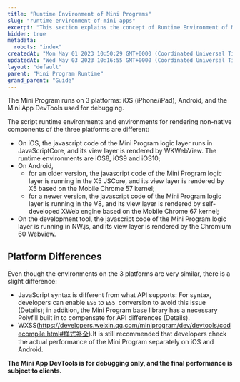 ```yaml
---
title: "Runtime Environment of Mini Programs"
slug: "runtime-environment-of-mini-apps"
excerpt: "This section explains the concept of Runtime Environment of Mini Programs."
hidden: true
metadata: 
  robots: "index"
createdAt: "Mon May 01 2023 10:50:29 GMT+0000 (Coordinated Universal Time)"
updatedAt: "Wed May 03 2023 10:16:55 GMT+0000 (Coordinated Universal Time)"
layout: "default"
parent: "Mini Program Runtime"
grand_parent: "Guide"
---
```

The Mini Program runs on 3 platforms: iOS (iPhone/iPad), Android, and the Mini App DevTools used for debugging.

The script runtime environments and environments for rendering non-native components of the three platforms are different:

- On iOS, the javascript code of the Mini Program logic layer runs in JavaScriptCore, and its view layer is rendered by WKWebView. The runtime environments are iOS8, iOS9 and iOS10;
- On Android,
  - for an older version, the javascript code of the Mini Program logic layer is running in the X5 JSCore, and its view layer is rendered by X5 based on the Mobile Chrome 57 kernel;
  - for a newer version, the javascript code of the Mini Program logic layer is running in the V8, and its view layer is rendered by self-developed XWeb engine based on the Mobile Chrome 67 kernel;
- On the development tool, the javascript code of the Mini Program logic layer is running in NW.js, and its view layer is rendered by the Chromium 60 Webview.

## Platform Differences

Even though the environments on the 3 platforms are very similar, there is a slight difference:

- JavaScript syntax is different from what API supports: For syntax, developers can enable `ES6` to `ES5 `conversion to avoid this issue (Details); in addition, the Mini Program base library has a necessary Polyfill built in to compensate for API differences (Details).
- WXSS(<https://developers.weixin.qq.com/miniprogram/dev/devtools/codecompile.html#样式补全>).It is still recommended that developers check the actual performance of the Mini Program separately on iOS and Android.

**The Mini App DevTools is for debugging only, and the final performance is subject to clients.**
